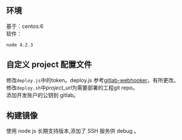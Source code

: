 ## 环境

基于：centos:6   
软件：
```
node 4.2.3
```

## 自定义 project 配置文件

修改`deploy.js`中的token。deploy.js 参考[gitlab-webhooker](https://www.npmjs.com/package/gitlab-webhooker)，有所更改。  
修改`deploy.sh`中*project_url*为需要部署的工程git repo。  
添加开发账户的公钥到 gitlab。  

## 构建镜像

使用 node js 长期支持版本,添加了 SSH 服务供 debug 。

